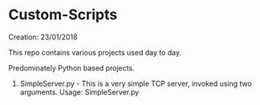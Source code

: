# Custom-Scripts
Creation: 23/01/2018

This repo contains various projects used day to day.

Predominately Python based projects.

1. SimpleServer.py - This is a very simple TCP server, invoked using two arguments. Usage: SimpleServer.py <host> <port>
